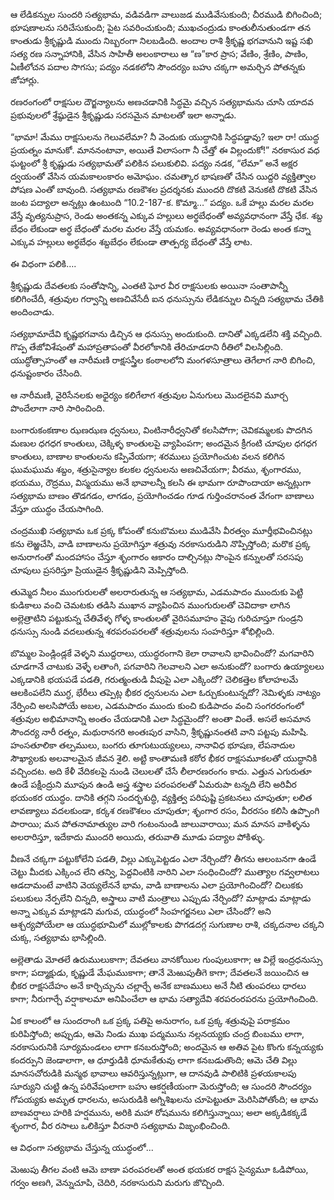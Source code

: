 ﻿ఆ లేడికన్నుల సుందరి సత్యభామ, వడివడిగా వాలుజడ ముడివేసుకుంది; చీరముడి బిగించింది; భూషణాలను సరిచేసుకుంది; పైట సవరించుకుంది; ముఖచంద్రుడు కాంతులీనుతుండగా తన కాంతుడు శ్రీకృష్ణుడి ముందు నిబ్బరంగా నిలబడింది.
అందాల రాశి శ్రీకృష్ణ భగవానుని ఇష్ట సఖి సత్య రణ సన్నాహానికి, వేసిన సాహితీ అలంకారాలు ఆ “ణ”కార ప్రాస; వేణిం, శ్రేణిం, పాణిం, ఏణీలోచన పదాల సొగసు; పద్యం నడకలోని సౌందర్యం బహు చక్కగా అమర్చిన పోతన్నకు జోహార్లు. 

రణరంగంలో రాక్షసుల దౌర్జన్యాలను అణచడానికి సిద్ధమై వచ్చిన సత్యభామను చూసి యాదవ ప్రభువులలో శ్రేష్ఠుడైన శ్రీకృష్ణుడు సరసమైన మాటలతో ఇలా అన్నాడు. 

“భామా! మేము రాక్షసులను గెలువలేమా? నీ వెందుకు యుద్ధానికి సిద్ధపడ్డావు? ఇలా రా! యుద్ధ ప్రయత్నం మానుకో. మాననంటావా, అయితే విలాసంగా నీ చేత్తో ఈ విల్లందుకో!”
నరకాసుర వధ ఘట్టంలో శ్రీ కృష్ణుడు సత్యభామతో పలికిన పలుకులివి. పద్యం నడక, “లేమా” అనే అక్షర ద్వయంతో వేసిన యమకాలంకారం అమోఘం. చమత్కార భాషణతో చేసిన యిద్దరి వ్యక్తిత్వాల పోషణ ఎంతో బావుంది. సత్యభామ రణకౌశల ప్రదర్శనకు ముందరి దొకటి వెనుకటి దొకటి వేసిన జంట పద్యాలా అన్నట్లు ఉంటుంది “10.2-187-క. కొమ్మా…” పద్యం. ఒకే హల్లు మరల మరల వేస్తే వృత్యనుప్రాస, రెండు అంతకన్న ఎక్కువ హల్లులు అర్థబేధంతో అవ్యవధానంగా వేస్తే ఛేక. శబ్ద బేధం లేకుండా అర్థ బేధంతో మరల మరల వేస్తే యమకం. అవ్యవధానంగా రెండు అంత కన్నా ఎక్కువ హల్లులు అర్థబేధం శబ్దబేధం లేకుండా తాత్పర్య బేధంతో వేస్తే లాట. 

ఈ విధంగా పలికి…. 

శ్రీకృష్ణుడు దేవతలకు సంతోషాన్ని, ఎంతటి ఘోర వీర రాక్షసులకు అయినా సంతాపాన్నీ కలిగించేదీ, శత్రువుల గర్వాన్ని అణచివేసేదీ ఐన ధనుస్సును లేడికన్నుల చిన్నది సత్యభామ చేతికి అందించాడు. 

సత్యభామాదేవి కృష్ణభగవాను డిచ్చిన ఆ ధనుస్సు అందుకుంది. దానితో ఎక్కడలేని శక్తి వచ్చింది. గొప్ప తేజోవిశేషంతో మహాప్రతాపంతో వీరలోకానికి తేరిచూడరాని రీతిలో విలసిల్లింది. యుద్ధోత్సాహంతో ఆ నారీమణి రాక్షసస్త్రీల కంఠాలలోని మంగళసూత్రాలు తెగేలాగ నారి బిగించి, ధనుష్టంకారం చేసింది. 

ఆ నారీమణి, వైరిసేనలకు అధైర్యం కలిగేలాగ శత్రువుల ఏనుగులు మొదలైనవి మూర్చ పొందేలాగా నారి సారించింది. 

బంగారుకంకణాల ఝణఝణ ధ్వనులు, వింటినారీధ్వనితో కలసిపోగా; చెవికమ్మలకు పొదగిన మణుల ధగధగ కాంతులు, చెక్కిళ్ళ కాంతులపై వ్యాపింపగా; అందమైన క్రీగంటి చూపుల ధగధగ కాంతులు, బాణాల కాంతులను కప్పివేయగా; శరములు ప్రయోగించుట వలన కలిగిన ఘుమఘుమ శబ్దం, శత్రుసైన్యాల కలకల ధ్వనులను అణచివేయగా; వీరము, శృంగారము, భయము, రౌద్రము, విస్మయము అనే భావాలన్నీ కలసి ఈ భామగా రూపొందాయా అన్నట్లుగా సత్యభామ బాణం తొడగడం, లాగడం, ప్రయోగించడం గూడ గుర్తించరానంత వేగంగా బాణాలు వేస్తూ యుద్ధం చేయసాగింది. 

చంద్రముఖి సత్యభామ ఒక ప్రక్క కోపంతో కనుబొమలు ముడివేసి వీరత్వం మూర్తీభవించినట్లు కను లెఱ్ఱచేసి, వాడి బాణాలను ప్రయోగిస్తూ శత్రువు నరకాసురుడిని నొప్పిస్తోంది; మరొక ప్రక్క అనురాగంతో మందహాసం చేస్తూ శృంగారం ఆకారం దాల్చినట్లు సొంపైన కన్నులతో సరసపు చూపులు ప్రసరిస్తూ ప్రియుడైన శ్రీకృష్ణుడిని మెప్పిస్తోంది. 

తుమ్మెద నీలం ముంగురులతో అలరారుతున్న ఆ సత్యభామ, ఎడమపాదం ముందుకు పెట్టి కుడికాలు వంచి చెమటకు తడిసి ముఖాన వ్యాపించిన ముంగురులతో చెవిదాకా లాగిన అల్లెత్రాటిని పట్టుకున్న చేతివేళ్ళ గోళ్ళ కాంతులతో వైరిసమూహం వైపు గురిచూస్తూ గుండ్రని ధనుస్సు నుండి వదలుతున్న శరపరంపరలతో శత్రువులను సంహరిస్తూ శోభిల్లింది. 

బొమ్మల పెండ్లిండ్లకే వెళ్ళని ముద్దరాలు, యుద్ధరంగాని కెలా రావాలని భావించిందో? మగవారిని చూడగానే చాటుకు వెళ్ళే లతాంగి, పగవారిని గెలవాలని ఎలా అనుకుందో? బంగారు ఉయ్యాలలు ఎక్కడానికి భయపడే పడతి, గరుత్మంతుడి వీపుపై ఎలా ఎక్కిందో? చెలికత్తెల కోలాహలమే ఆలకింపలేని ముగ్ధ, భేరీలు తప్పెట్ల భీకర ధ్వనులను ఎలా ఓర్చుకుంటున్నదో? నెమిళ్ళకు నాట్యం నేర్పించి అలసిపోయే అబల, ఎడమపాదం ముందు కుంచి కుడిపాదం వంచి సంగరరంగంలో శత్రువుల అభిమానాన్ని అంతం చేయడానికి ఎలా సిద్ధమైందో? అంతా వింతే. 
అసలే అసమాన సౌందర్య నారీ రత్నం, మథురానగరి అంతఃపుర వాసిని, శ్రీకృష్ణునంతటి వాని పట్టపు మహిషి. హంసతూలికా తల్పములు, బంగరు తూగుటుయ్యలలు, నానావిధ భూషణ, లేపనాదుల సౌఖ్యాలకు అలవాలమైన జీవన శైలి. అట్టి కాంతామణి కఠోర భీకర రాక్షసమూకలతో యుద్ధానికి వచ్చిందట. అది కేళీ వేదికలపై నుండి చెలులతో చేసే లీలారణరంగం కాదు. ఎత్తున ఎగురుతూ ఉండే పక్షీంద్రుని మూపున ఉండి అస్త్ర శస్త్రాల పరంపరలతో ఏమరుపా టన్నది లేని అరివీర భయంకర యుద్ధం. దానికి తగ్గని సందర్భశుద్ధి, వ్యక్తిత్వ పరిపుష్టి ప్రకటనలు చూపుతూ; లలిత లావణ్యాలు వదలకుండా, కర్కశ రణకౌశలం చూపుతూ; శృంగార రసం, వీరరసం కలిసి ఉప్పొంగి పారాయి; మన పోతనామాత్యుల వారి గంటంనుండి జాలువారాయి; మన మానస వాకిళ్ళను అలరారిస్తూ, ఇదేకాదు ముందరి అయిదు, తరువాతి మూడు పద్యాల పోకిళ్ళు. 

వీణనే చక్కగా పట్టుకోలేని పడతి, విల్లు ఎక్కుపెట్టడం ఎలా నేర్చిందో? తీగను ఆలంబనగా ఉండే చెట్టు మీదకు ఎక్కించ లేని తన్వి, పెద్దవింటికి నారిని ఎలా సంధించిందో? ముత్యాల గవ్వలాటలు ఆడదామంటే వాటిని వెయ్యలేననే భామ, వాడి బాణాలను ఎలా ప్రయోగించిందో? చిలుకకు పలుకులు నేర్పలేని చిన్నది, అస్త్రాలు వాటి మంత్రాలు ఎప్పుడు నేర్చిందో? మాట్లాడు మాట్లాడు అన్నా ఎక్కువ మాట్లాడని మగువ, యుద్ధంలో సింహగర్జనలు ఎలా చేసిందో? అని ఆశ్చర్యపోయేలా ఆ యుద్ధభూమిలో ముల్లోకాలకు పొగడదగ్గ సుగుణాల రాశి, చక్కదనాల చక్కని చుక్క, సత్యభామ భాసిల్లింది. 

అల్లెతాడు మోతలే ఉరుములుకాగా; దేవతలు వానకోయిల గుంపులుకాగా; ఆ విల్లే ఇంద్రధనుస్సు కాగా; పద్మాక్షుడు, కృష్ణుడే మేఘముకాగా; తానే మెఱుపుతీగె కాగా; దేవతలనే జయించిన ఆ భీకర రాక్షసదేహం అనే కార్చిచ్చును చల్లార్చే అనేక బాణములు అనే నీటి తుంపరలు ధారలు కాగా; నీరుగార్చే వర్షాకాలమా అనిపించేలా ఆ భామ సత్యాదేవి శరపరంరపరను ప్రయోగించింది. 

ఏక కాలంలో ఆ సుందరాంగి ఒక ప్రక్క పతిపై అనురాగం, ఒక ప్రక్క శత్రువుపై పరాక్రమం కురిపిస్తోంది; అప్పుడు, ఆమె నిండు ముఖ పద్మమును నల్లనయ్యకు చంద్ర బింబము లాగా, నరకాసురునికి సూర్యమండలం లాగా కనబరుస్తోంది; అందమైన ఆ అతివ పైట కొంగు కన్నయ్యకు కందర్పుని జెండాలాగా, ఆ ధూర్తుడికి ధూమకేతువు లాగా కనబడుతొంది; ఆమె చేతి విల్లు మానసచోరుడికి మన్మథ భావాలు ఆవరిస్తున్నట్లుగా, ఆ దానవుడి పాలిటికి ప్రళయకాలపు సూర్యుని చుట్టి ఉన్న పరివేషంలాగా బహు ఆకర్షణీయంగా మెరుస్తోంది; ఆ సుందరి సౌందర్యం గోపయ్యకు అమృత ధారలను, అసురుడికి అగ్నిశిఖలను చూపెట్టుతూ మెరిసిపోతోంది; ఆ భామ బాణవర్షాలు హరికి హర్షమును, అరికి మహా రోషమును కలిగిస్తున్నాయి; అలా అక్కడికక్కడే శృంగార, వీర రసాలు ఒలికిస్తూ వీరనారి సత్యభామ విజృంభించింది. 

ఆ విధంగా సత్యభామ చేస్తున్న యుద్ధంలో... 

మెఱుపు తీగల వంటి ఆమె బాణా పరంపరలతో అంత భయకర రాక్షస సైన్యమూ ఓడిపోయి, గర్వం అణగి, వెన్నుచూపి, చెదిరి, నరకాసురుని మరుగు జొచ్చింది. 

